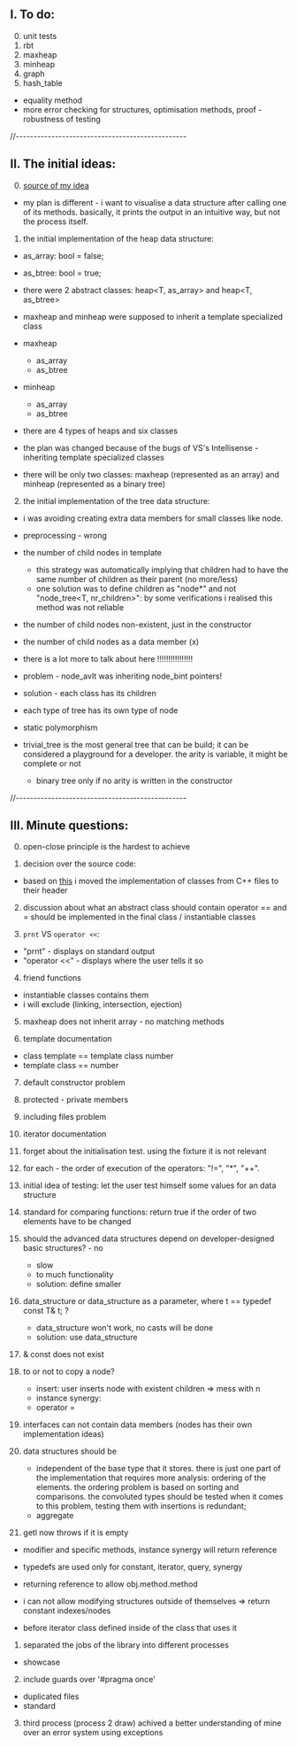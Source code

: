 ## I. To do:
0. unit tests
0. rbt
1. maxheap
2. minheap
3. graph
4. hash_table

- equality method
- more error checking for structures, optimisation methods, proof - robustness of testing

//------------------------------------------------

## II. The initial ideas:

0. [source of my idea](https://www.cs.usfca.edu/~galles/visualization/)
- my plan is different - i want to visualise a data structure after calling one of its methods. basically, it prints the output in an intuitive way, but not the process itself.

1. the initial implementation of the heap data structure:
- as_array: bool = false;
- as_btree: bool = true;
- there were 2 abstract classes: heap<T, as_array> and heap<T, as_btree>
- maxheap and minheap were supposed to inherit a template specialized class

- maxheap
	- as_array
	- as_btree
- minheap
	- as_array
	- as_btree

- there are 4 types of heaps and six classes
- the plan was changed because of the bugs of VS's Intellisense - inheriting template specialized classes
- there will be only two classes: maxheap<T> (represented as an array) and minheap<T> (represented as a binary tree)

2. the initial implementation of the tree data structure:

- i was avoiding creating extra data members for small classes like node.

- preprocessing - wrong
- the number of child nodes in template
	- this strategy was automatically implying that children had to have the same number of children as their parent (no more/less)
	- one solution was to define children as "node<T>*" and not "node_tree<T, nr_children>": by some verifications i realised this method was not reliable 
- the number of child nodes non-existent, just in the constructor
- the number of child nodes as a data member (x)
- there is a lot more to talk about here !!!!!!!!!!!!!!!!

- problem - node_avlt was inheriting node_bint pointers!
- solution - each class has its children
- each type of tree has its own type of node
- static polymorphism 

- trivial_tree is the most general tree that can be build; it can be considered a playground for a developer. the arity is variable, it might be complete or not
	- binary tree only if no arity is written in the constructor

//------------------------------------------------

## III. Minute questions:

0. open-close principle is the hardest to achieve

1. decision over the source code:
- based on [this](https://www.learncpp.com/cpp-tutorial/class-templates-with-member-functions/) i moved the implementation of classes from C++ files to their header 

2. discussion about what an abstract class should contain operator == and = should be implemented in the final class / instantiable classes

3. `prnt` VS `operator <<`:
- "prnt" - displays on standard output
- "operator <<" - displays where the user tells it so

4. friend functions
- instantiable classes contains them
- i will exclude (linking, intersection, ejection)

5. maxheap does not inherit array - no matching methods

6. template documentation
- class template == template<class t> class number
- template class == number<int>

7. default constructor problem
8. protected - private members
9. including files problem
0. iterator documentation
1. forget about the initialisation test. using the fixture it is not relevant

2. for each - the order of execution of the operators: "!=", "*", "++".

0. initial idea of testing: let the user test himself some values for an data structure

3. standard for comparing functions: return true if the order of two elements have to be changed


4. should the advanced data structures depend on developer-designed basic structures? - no
	- slow 
	- to much functionality
	- solution: define smaller 

5. data_structure<T> or data_structure<t> as a parameter, where t == typedef const T& t; ? 
	- data_structure<t> won't work, no casts will be done
	- solution: use data_structure<T>

6. & const does not exist

7. to or not to copy a node?
	- insert: user inserts node with existent children => mess with n
	- instance synergy: 	
	- operator =

8. interfaces can not contain data members (nodes has their own implementation ideas)
9. data structures should be 
	- independent of the base type that it stores. there is just one part of the implementation that requires more analysis: ordering of the elements. the ordering problem is based on sorting and comparisons. the convoluted types should be tested when it comes to this problem, testing them with insertions is redundant;
	- aggregate

0. getl now throws if it is empty

- modifier and specific methods, instance synergy will return reference
- typedefs are used only for constant, iterator, query, synergy

- returning reference to allow obj.method.method
- i can not allow modifying structures outside of themselves => return constant indexes/nodes
	
- before iterator class defined inside of the class that uses it

1. separated the jobs of the library into different processes 
- showcase

2. include guards over '#pragma once'
- duplicated files
- standard

3. third process (process 2 draw) achived a better understanding of mine over an error system using exceptions